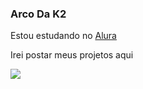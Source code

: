 ### Arco Da K2

Estou estudando no [Alura](https://www.alura.com.br)

Irei postar meus projetos aqui







![](https://media1.tenor.com/m/R7fVtJG6uOMAAAAC/reze-chainsaw-man.gif)
